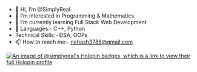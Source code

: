 - 👋 Hi, I’m @SimplyReal
- 👀 I’m interested in Programming & Mathematics 
- 🌱 I’m currently learning Full Stack Web Development
- 💞️ Languages:- C++, Python
- Technical Skills:- DSA, OOPs
- 📫 How to reach me:- nehash3786@gmail.com

<!---
SimplyReal/SimplyReal is a ✨ special ✨ repository because its `README.md` (this file) appears on your GitHub profile.
You can click the Preview link to take a look at your changes.
--->

[![An image of @simplyreal's Holopin badges, which is a link to view their full Holopin profile](https://holopin.me/simplyreal)](https://holopin.io/@simplyreal)
<div style='display:flex; align-items:center; gap: 10px;' align='center'><a href="https://gssoc.girlscript.tech/leaderboard">
